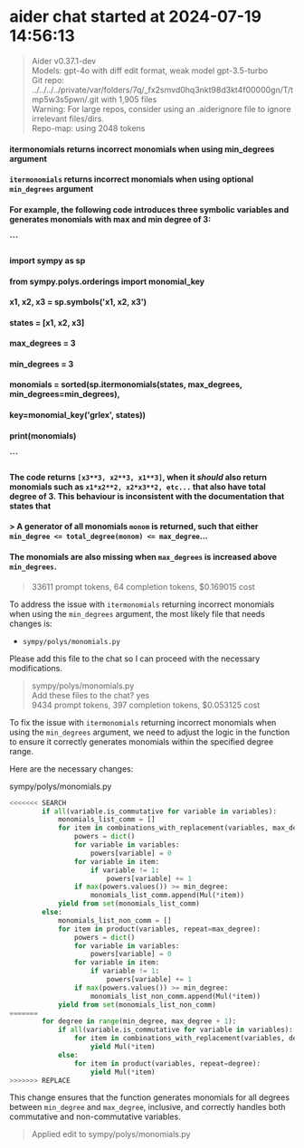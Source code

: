 
# aider chat started at 2024-07-19 14:56:13

> Aider v0.37.1-dev  
> Models: gpt-4o with diff edit format, weak model gpt-3.5-turbo  
> Git repo: ../../../../private/var/folders/7q/_fx2smvd0hq3nkt98d3kt4f00000gn/T/tmp5w3s5pwn/.git with 1,905 files  
> Warning: For large repos, consider using an .aiderignore file to ignore irrelevant files/dirs.  
> Repo-map: using 2048 tokens  

#### itermonomials returns incorrect monomials when using min_degrees argument  
#### `itermonomials` returns incorrect monomials when using optional `min_degrees` argument  
####   
#### For example, the following code introduces three symbolic variables and generates monomials with max and min degree of 3:  
####   
####   
#### ```  
#### import sympy as sp  
#### from sympy.polys.orderings import monomial_key  
####   
#### x1, x2, x3 = sp.symbols('x1, x2, x3')  
#### states = [x1, x2, x3]  
#### max_degrees = 3  
#### min_degrees = 3  
#### monomials = sorted(sp.itermonomials(states, max_degrees, min_degrees=min_degrees),   
####                    key=monomial_key('grlex', states))  
#### print(monomials)  
#### ```  
#### The code returns `[x3**3, x2**3, x1**3]`, when it _should_ also return monomials such as `x1*x2**2, x2*x3**2, etc...` that also have total degree of 3. This behaviour is inconsistent with the documentation that states that   
####   
#### > A generator of all monomials `monom` is returned, such that either `min_degree <= total_degree(monom) <= max_degree`...  
####   
#### The monomials are also missing when `max_degrees` is increased above `min_degrees`.  
> 33611 prompt tokens, 64 completion tokens, $0.169015 cost  

To address the issue with `itermonomials` returning incorrect monomials when using the `min_degrees` argument, the most likely file that needs changes is:

- `sympy/polys/monomials.py`

Please add this file to the chat so I can proceed with the necessary modifications.

> sympy/polys/monomials.py  
> Add these files to the chat? yes  
> 9434 prompt tokens, 397 completion tokens, $0.053125 cost  

To fix the issue with `itermonomials` returning incorrect monomials when using the `min_degrees` argument, we need to adjust the logic in the function to ensure it correctly generates monomials within the specified degree range.

Here are the necessary changes:

sympy/polys/monomials.py
```python
<<<<<<< SEARCH
        if all(variable.is_commutative for variable in variables):
            monomials_list_comm = []
            for item in combinations_with_replacement(variables, max_degree):
                powers = dict()
                for variable in variables:
                    powers[variable] = 0
                for variable in item:
                    if variable != 1:
                        powers[variable] += 1
                if max(powers.values()) >= min_degree:
                    monomials_list_comm.append(Mul(*item))
            yield from set(monomials_list_comm)
        else:
            monomials_list_non_comm = []
            for item in product(variables, repeat=max_degree):
                powers = dict()
                for variable in variables:
                    powers[variable] = 0
                for variable in item:
                    if variable != 1:
                        powers[variable] += 1
                if max(powers.values()) >= min_degree:
                    monomials_list_non_comm.append(Mul(*item))
            yield from set(monomials_list_non_comm)
=======
        for degree in range(min_degree, max_degree + 1):
            if all(variable.is_commutative for variable in variables):
                for item in combinations_with_replacement(variables, degree):
                    yield Mul(*item)
            else:
                for item in product(variables, repeat=degree):
                    yield Mul(*item)
>>>>>>> REPLACE
```

This change ensures that the function generates monomials for all degrees between `min_degree` and `max_degree`, inclusive, and correctly handles both commutative and non-commutative variables.

> Applied edit to sympy/polys/monomials.py  

